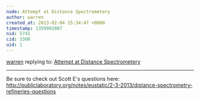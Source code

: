 ```yaml
---
node: Attempt at Distance Spectrometery
author: warren
created_at: 2013-02-04 15:34:47 +0000
timestamp: 1359992087
nid: 5741
cid: 3308
uid: 1
---
```




[warren](../profile/warren) replying to: [Attempt at Distance Spectrometery](../notes/jetson/1-27-2013/attempt-distance-spectrometery)

----
Be sure to check out Scott E's questions here: http://publiclaboratory.org/notes/eustatic/2-3-2013/distance-spectrometry-refineries-questions